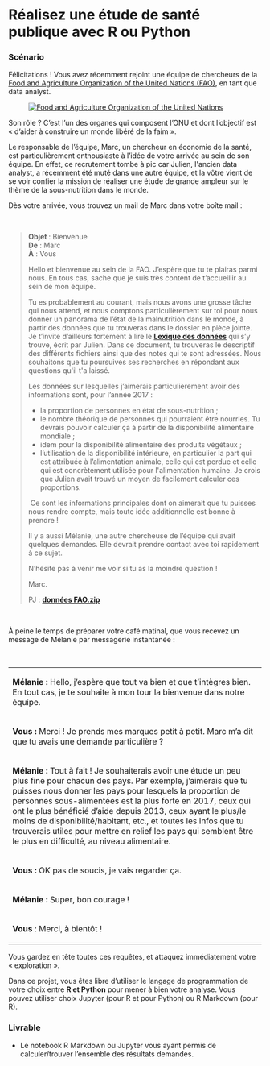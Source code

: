 <h1>Réalisez une étude de santé publique avec R ou Python</h1>
<h3>Scénario</h3>
<p>Félicitations&nbsp;! Vous avez récemment rejoint une équipe de chercheurs de la <a href="http://www.fao.org/home/fr/">
  Food and Agriculture Organization of the United Nations (FAO)</a>, en tant que data analyst.</p>
<figure><a href="https://user.oc-static.com/upload/2020/11/23/16061289311922_Capture%20d%E2%80%99e%CC%81cran%202020-11-23%20a%CC%80%2011.06.07.png" class="oc-imageLink oc-imageLink--disabled"><img src="https://user.oc-static.com/upload/2020/11/23/16061289311922_Capture%20d%E2%80%99e%CC%81cran%202020-11-23%20a%CC%80%2011.06.07.png" alt="Food and Agriculture Organization of the United Nations"></a>
</figure>
<p>Son rôle&nbsp;? C’est l’un des organes qui composent l’ONU et dont l’objectif est «&nbsp;d’aider à construire un monde libéré de la faim&nbsp;».&nbsp;</p>
<p>Le responsable de l’équipe, Marc, un chercheur en économie de la santé, est particulièrement enthousiaste à l’idée de votre arrivée au sein de son équipe. En effet, ce recrutement tombe à pic car Julien, l'ancien data analyst, a récemment été muté dans une autre équipe, et la vôtre vient de se voir confier la mission de réaliser une étude de grande ampleur sur le thème de la sous-nutrition dans le monde.</p>
<p>Dès votre arrivée, vous trouvez un mail de Marc dans votre boîte mail&nbsp;:</p>
<p>&nbsp;</p>
<blockquote>
<p><strong>Objet&nbsp;</strong>: Bienvenue<br><strong>De</strong>&nbsp;: Marc<br><strong>À</strong>&nbsp;: Vous</p>
<p>Hello et bienvenue au sein de la FAO. J’espère que tu te plairas parmi nous. En tous cas, sache que je suis très content de t’accueillir au sein de mon équipe.</p>
<p>Tu es probablement au courant, mais nous avons une grosse tâche qui nous attend, et nous comptons particulièrement sur toi pour nous donner un panorama de l’état de la malnutrition dans le monde, à partir des données que tu trouveras dans le dossier en pièce jointe. Je t’invite d’ailleurs fortement à lire le <a href="https://s3.eu-west-1.amazonaws.com/course.oc-static.com/projects/DAN_V2_P4/Lexique+des+donne%CC%81es.pdf"><strong>Lexique des données</strong></a> qui s’y trouve, écrit par Julien. Dans ce document, tu trouveras le descriptif des différents fichiers ainsi que des notes qui te sont adressées. Nous souhaitons que tu poursuives ses recherches en répondant aux questions qu'il t'a laissé.</p>
<p>Les données sur lesquelles j’aimerais particulièrement avoir des informations sont, pour l’année 2017 :</p>
<ul>
<li>la proportion de personnes en état de sous-nutrition ;</li>
<li>le nombre théorique de personnes qui pourraient être nourries. Tu devrais pouvoir calculer ça à partir de la disponibilité alimentaire mondiale ;</li>
<li>idem pour la disponibilité alimentaire des produits végétaux ;</li>
<li>l’utilisation de la disponibilité intérieure, en particulier la part qui est attribuée à l’alimentation animale, celle qui est perdue et celle qui est concrètement utilisée pour l'alimentation humaine. Je crois que Julien avait trouvé un moyen de facilement calculer ces proportions.</li>
</ul>
<p>&nbsp;Ce sont les informations principales dont on aimerait que tu puisses nous rendre compte, mais toute idée additionnelle est bonne à prendre&nbsp;!&nbsp;</p>
<p>Il y a aussi Mélanie, une autre chercheuse de l’équipe qui avait quelques demandes. Elle devrait prendre contact avec toi rapidement à ce sujet.</p>
<p>N’hésite pas à venir me voir si tu as la moindre question&nbsp;!</p>
<p>Marc.</p>
<p>PJ&nbsp;:&nbsp;<a href="https://s3-eu-west-1.amazonaws.com/static.oc-static.com/prod/courses/files/parcours-data-analyst/DAN-P4-FAO.zip"><strong>données FAO.zip</strong></a>&nbsp;</p>
</blockquote>
<p>&nbsp;</p>
<p>À peine le temps de préparer votre café matinal, que vous recevez un message de Mélanie par messagerie instantanée&nbsp;:</p>
<p>&nbsp;</p>
<div class="oc-tableContainer"><table>
<tbody>
<tr>
<td>
<p><strong>Mélanie : </strong>Hello, j’espère que tout va bien et que t’intègres bien. En tout cas, je te souhaite à mon tour la bienvenue dans notre équipe.</p>
</td>
</tr>
<tr>
<td>
<p><strong>Vous :&nbsp;</strong>Merci&nbsp;! Je prends mes marques petit à petit. Marc m’a dit que tu avais une demande particulière&nbsp;?</p>
</td>
</tr>
<tr>
<td>
<p><strong>Mélanie :&nbsp;</strong>Tout à fait&nbsp;! Je souhaiterais avoir une étude un peu plus fine pour chacun des pays. Par exemple, j’aimerais que tu puisses nous donner les pays pour lesquels la proportion de personnes sous-alimentées est la plus forte en 2017, ceux qui ont le plus bénéficié d’aide depuis 2013, ceux ayant le plus/le moins de disponibilité/habitant, etc., et toutes les infos que tu trouverais utiles pour mettre en relief les pays qui semblent être le plus en difficulté, au niveau alimentaire.</p>
</td>
</tr>
<tr>
<td>
<p><strong>Vous :&nbsp;</strong>OK pas de soucis, je vais regarder ça.</p>
</td>
</tr>
<tr>
<td>
<p><strong>Mélanie :&nbsp;</strong>Super, bon courage !</p>
</td>
</tr>
<tr>
<td>
<p><strong>Vous</strong> :&nbsp;Merci, à bientôt !</p>
</td>
</tr>
</tbody>
</table></div>
<p>Vous gardez en tête toutes ces requêtes, et attaquez immédiatement votre «&nbsp;exploration&nbsp;».</p>
<aside data-claire-semantic="information">
<p>Dans ce projet, vous êtes libre d’utiliser le langage de programmation de votre choix entre <strong>R et Python</strong> pour mener à bien votre analyse. Vous pouvez utiliser choix Jupyter (pour R et pour Python) ou R Markdown (pour R).</p>
</aside>
<h3>Livrable</h3>
<ul>
<li>Le notebook R Markdown ou Jupyter vous ayant permis de calculer/trouver l’ensemble des résultats demandés.</li>
</ul>
